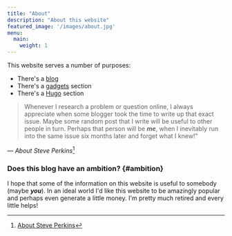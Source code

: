 ```yaml
---
title: "About"
description: "About this website"
featured_image: '/images/about.jpg'
menu:
  main:
    weight: 1
---
```

This website serves a number of purposes:

+ There's a [blog](/posts)
+ There's a [gadgets](/gadgets) section
+ There's a [Hugo](/hugo) section

> Whenever I research a problem or question online, I always appreciate when some blogger took the time to write up that exact issue. Maybe some random post that I write will be useful to other people in turn.  Perhaps that person will be ***me***, when I inevitably run into the same issue six months later and forget what I knew!"

— <cite>About Steve Perkins</cite>[^1]

### Does this blog have an ambition? {#ambition}
I hope that some of the information on this website is useful to somebody (maybe ***you***). In an ideal world I'd like this website to be amazingly popular and perhaps even generate a little money. I'm pretty much retired and every little helps!

[^1]: [About Steve Perkins](https://steveperkins.com/about-steve-perkins/)